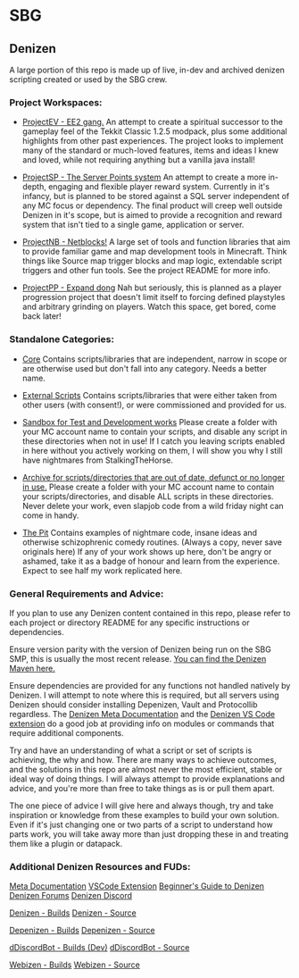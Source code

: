 # SBG
## Denizen 
A large portion of this repo is made up of live, in-dev and archived denizen scripting created or used by the SBG crew. 

### Project Workspaces:
* [ProjectEV -  EE2 gang.](.../blob/master/ProjectEV/)
An attempt to create a spiritual successor to the gameplay feel of the Tekkit Classic 1.2.5 modpack, plus some additional highlights from other past experiences.
The project looks to implement many of the standard or much-loved features, items and ideas I knew and loved, while not requiring anything but a vanilla java install!

* [ProjectSP - The Server Points system](.../blob/master/ProjectSP/)
An attempt to create a more in-depth, engaging and flexible player reward system. Currently in it's infancy, but is planned to be stored against a SQL server independent of any MC focus or dependency. The final product will creep well outside Denizen in it's scope, but is aimed to provide a recognition and reward system that isn't tied to a single game, application or server. 

* [ProjectNB - Netblocks!](.../blob/master/ProjectNB/)
A large set of tools and function libraries that aim to provide familiar game and map development tools in Minecraft. 
Think things like Source map trigger blocks and map logic, extendable script triggers and other fun tools. See the project README for more info. 

* [ProjectPP - Expand dong](.../blob/master/ProjectEV/)
Nah but seriously, this is planned as a player progression project that doesn't limit itself to forcing defined playstyles and arbitrary grinding on players. Watch this space, get bored, come back later!

### Standalone Categories:

* [Core](...blob/master/core/)
Contains scripts/libraries that are independent, narrow in scope or are otherwise used but don't fall into any category. Needs a better name. 

* [External Scripts](...blob/master/ext/)
Contains scripts/libraries that were either taken from other users (with consent!), or were commissioned and provided for us.

* [Sandbox for Test and Development works](...blob/master/sandbox/)
Please create a folder with your MC account name to contain your scripts, and disable any script in these directories when not in use!
If I catch you leaving scripts enabled in here without you actively working on them, I will show you why I still have nightmares from StalkingTheHorse. 
 
* [Archive for scripts/directories that are out of date, defunct or no longer in use.](...blob/master/archive/)
Please create a folder with your MC account name to contain your scripts/directories, and disable ALL scripts in these directories.
Never delete your work, even slapjob code from a wild friday night can come in handy. 

* [The Pit](...blob/master/thepit)
Contains examples of nightmare code, insane ideas and otherwise schizophrenic comedy routines. (Always a copy, never save originals here)
If any of your work shows up here, don't be angry or ashamed, take it as a badge of honour and learn from the experience. Expect to see half my work replicated here. 

### General Requirements and Advice:
If you plan to use any Denizen content contained in this repo, please refer to each project or directory README for any specific instructions or dependencies. 

Ensure version parity with the version of Denizen being run on the SBG SMP, this is usually the most recent release.
[You can find the Denizen Maven here.](https://ci.citizensnpcs.co/job/Denizen)

Ensure dependencies are provided for any functions not handled natively by Denizen. I will attempt to note where this is required, but all servers using Denizen should consider installing Depenizen, Vault and Protocollib regardless. The [Denizen Meta Documentation](meta.denizenscript.com) and the [Denizen VS Code extension](https://github.com/DenizenScript/DenizenVSCode) do a good job at providing info on modules or commands that require additional components.

Try and have an understanding of what a script or set of scripts is achieving, the why and how. There are many ways to achieve outcomes, and the solutions in this repo are almost never the most efficient, stable or ideal way of doing things. I will always attempt to provide explanations and advice, and you're more than free to take things as is or pull them apart.

The one piece of advice I will give here and always though, try and take inspiration or knowledge from these examples to build your own solution. Even if it's just changing one or two parts of a script to understand how parts work, you will take away more than just dropping these in and treating them like a plugin or datapack.

### Additional Denizen Resources and FUDs:
[Meta Documentation](meta.denizenscript.com)
[VSCode Extension](https://github.com/DenizenScript/DenizenVSCode)
[Beginner's Guide to Denizen](https://guide.denizenscript.com/)
[Denizen Forums](https://forum.denizenscript.com/)
[Denizen Discord](https://discord.com/invite/Q6pZGSR)

[Denizen - Builds](https://ci.citizensnpcs.co/job/Denizen)
[Denizen - Source](https://github.com/DenizenScript/Denizen)

[Depenizen - Builds](https://ci.citizensnpcs.co/job/Depenizen/)
[Depenizen - Source](https://github.com/DenizenScript/Depenizen)

[dDiscordBot - Builds (Dev)](https://ci.citizensnpcs.co/job/dDiscordBot/)
[dDiscordBot - Source](https://github.com/DenizenScript/dDiscordBot)

[Webizen - Builds](https://ci.citizensnpcs.co/job/Webizen/)
[Webizen - Source](https://github.com/DenizenScript/Webizen)
